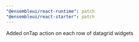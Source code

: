 ```yaml
---
"@ensembleui/react-runtime": patch
"@ensembleui/react-starter": patch
---
```


Added onTap action on each row of datagrid widgets
